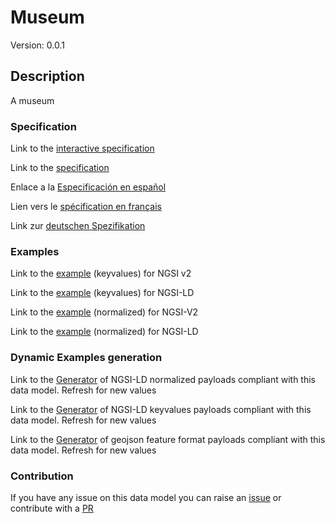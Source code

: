 # Museum
Version: 0.0.1

## Description 

A museum
### Specification

Link to the [interactive specification](https://swagger.lab.fiware.org/?url=https://raw.githubusercontent.com/smart-data-models/dataModel.PointOfInterest/master/Museum/swagger.yaml)

Link to the [specification](https://github.com/smart-data-models/dataModel.PointOfInterest/blob/master/Museum/doc/spec.md)

Enlace a la [Especificación en español](https://github.com/smart-data-models/dataModel.PointOfInterest/blob/master/Museum/doc/spec_ES.md)

Lien vers le [spécification en français](https://github.com/smart-data-models/dataModel.PointOfInterest/blob/master/Museum/doc/spec_FR.md)

Link zur [deutschen Spezifikation](https://github.com/smart-data-models/dataModel.PointOfInterest/blob/master/Museum/doc/spec_DE.md)
### Examples

Link to the [example](https://github.com/smart-data-models/dataModel.PointOfInterest/blob/master/Museum/examples/example.json) (keyvalues) for NGSI v2

Link to the [example](https://github.com/smart-data-models/dataModel.PointOfInterest/blob/master/Museum/examples/example.jsonld) (keyvalues) for NGSI-LD

Link to the [example](https://github.com/smart-data-models/dataModel.PointOfInterest/blob/master/Museum/examples/example-normalized.json) (normalized) for NGSI-V2

Link to the [example](https://github.com/smart-data-models/dataModel.PointOfInterest/blob/master/Museum/examples/example-normalized.jsonld) (normalized) for NGSI-LD
### Dynamic Examples generation

Link to the [Generator](https://smartdatamodels.org/extra/ngsi-ld_generator.php?schemaUrl=https://raw.githubusercontent.com/smart-data-models/dataModel.PointOfInterest/master/Museum/schema.json&email=info@smartdatamodels.org) of NGSI-LD normalized payloads compliant with this data model. Refresh for new values

Link to the [Generator](https://smartdatamodels.org/extra/ngsi-ld_generator_keyvalues.php?schemaUrl=https://raw.githubusercontent.com/smart-data-models/dataModel.PointOfInterest/master/Museum/schema.json&email=info@smartdatamodels.org) of NGSI-LD keyvalues payloads compliant with this data model. Refresh for new values

Link to the [Generator](https://smartdatamodels.org/extra/geojson_features_generator_v1.0.php?schemaUrl=https://raw.githubusercontent.com/smart-data-models/dataModel.PointOfInterest/master/Museum/schema.json&email=info@smartdatamodels.org) of geojson feature format payloads compliant with this data model. Refresh for new values
### Contribution

 If you have any issue on this data model you can raise an [issue](https://github.com/smart-data-models/dataModel.PointOfInterest/issues)  or contribute with a [PR](https://github.com/smart-data-models/dataModel.PointOfInterest/pulls)